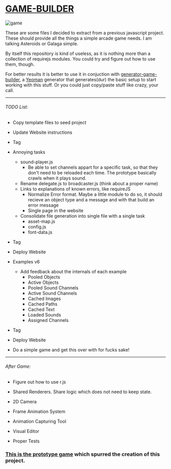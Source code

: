 # [GAME-BUILDER][game-builder]

![game][game]

These are some files I decided to extract from a previous javascript project. These should provide all the things a simple arcade game needs. I am talking Asteroids or Galaga simple. 

By itself this repository is kind of useless, as it is nothing more than a collection of requirejs modules. You could try and figure out how to use them, though. 

For better results it is better to use it in conjuction with [generator-game-builder][generator], a [Yeoman][yeoman] generator that generates(dur) the basic setup to start working with this stuff. Or you could just copy/paste stuff like crazy, your call.

-----------------------------------

###### TODO List:

- Copy template files to seed project
- Update Website instructions

- Tag

- Annoying tasks
    - sound-player.js
        - Be able to set channels appart for a specific task, so that they don't need to be reloaded each time. The prototype basically crawls when it plays sound.
    - Rename delegate.js to broadcaster.js (think about a proper name)
    - Links to explanations of known errors, like requireJS
        - Normalize Error format. Maybe a little module to do so, it should recieve an object type and a message and with that build an error message
        - Single page in the website
    - Consolidate file generation into single file with a single task
        - asset-map.js
        - config.js
        - font-data.js

- Tag
- Deploy Website

- Examples v6 
    - Add feedback about the internals of each example
        - Pooled Objects
        - Active Objects
        - Pooled Sound Channels
        - Active Sound Channels
        - Cached Images
        - Cached Paths
        - Cached Text
        - Loaded Sounds
        - Assigned Channels

- Tag
- Deploy Website

- Do a simple game and get this over with for fucks sake!

-----------------------------------

###### After Game:

- Figure out how to use r.js

- Shared Renderers. Share logic which does not need to keep state.
- 2D Camera
- Frame Animation System

- Animation Capturing Tool
- Visual Editor

- Proper Tests

### [This is the prototype game][tirador] which spurred the creation of this project.

[game]: http://diegomarquez.github.io/game-builder/Galaga.png
[tirador]: http://www.treintipollo.com/tirador/index.html
[generator]: https://github.com/diegomarquez/generator-game-builder
[yeoman]: http://yeoman.io/
[game-builder]: http://diegomarquez.github.io/game-builder
